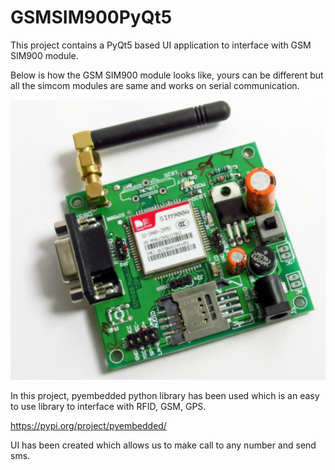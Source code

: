 # GSMSIM900PyQt5

This project contains a PyQt5 based UI application to interface with GSM SIM900 module.

Below is how the GSM SIM900 module looks like, yours can be different but all the simcom modules are same and works on serial communication.

![](img/sim900.PNG)

In this project, pyembedded python library has been used which is an easy to use library to interface with RFID, GSM, GPS.

https://pypi.org/project/pyembedded/

UI has been created which allows us to make call to any number and send sms.


